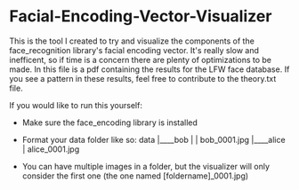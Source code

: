 # Facial-Encoding-Vector-Visualizer

This is the tool I created to try and visualize the components of the face_recognition library's facial encoding vector. It's really slow and inefficent, so if time is a concern there are plenty of optimizations to be made.
In this file is a pdf containing the results for the LFW face database. If you see a pattern in these results, feel free to contribute to the theory.txt file.

If you would like to run this yourself:
* Make sure the face_encoding library is installed
* Format your data folder like so:
data
|____bob
|   |   bob_0001.jpg
|____alice
    |   alice_0001.jpg

* You can have multiple images in a folder, but the visualizer will only consider the first one (the one named [foldername]_0001.jpg)